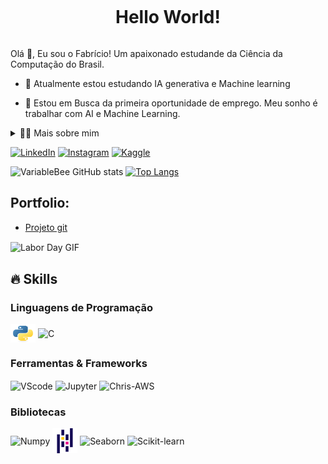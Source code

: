 <!--título-->
<div id="user-content-toc">
  <ul style="list-style-type: none; padding: 0; text-align: center;">
    <li>
      <h1 style="display: inline-block;">Hello World!</h1>
    </li>
  </ul>
</div>
    

<!-- Presentation -->
<p>
  Olá 👋, Eu sou o Fabrício! Um apaixonado estudande da Ciência da Computação do Brasil.

  - 🌱 Atualmente estou estudando IA generativa e Machine learning

  - 🔭 Estou em Busca da primeira oportunidade de emprego. Meu sonho é trabalhar com AI e Machine Learning.
</p>

<!-- Dropdown -->
<details>
  <summary>👨‍💻 Mais sobre mim</summary>

  - 💬 Eu tenho 19 anos e atualmente moro no Brasil. Estou começando minha jornada nesta área fascinante, estudando e aplicando conceitos de IA e ML com ferramentas como TensorFlow, Keras e Scikit-Learn. Minha motivação é aprender continuamente e enfrentar novos desafios, sempre buscando expandir meu conhecimento e colaborar com outros entusiastas para criar soluções inovadoras.
    
  - ⚡ Gosto de ler, seja um bom livro ou manga, além de assistir animes, séries e jogar! Acredito que a busca pelo conhecimento nos permite além de compreender nosso mundo, também alcançar novos mundos. \o/
</details>

<!-- Links -->
[![LinkedIn](https://img.shields.io/badge/LinkedIn-0077B5?style=for-the-badge&logo=linkedin&logoColor=white)](https://www.linkedin.com/in/fabricioc-27ps)
[![Instagram](https://img.shields.io/badge/Instagram-E4405F?style=for-the-badge&logo=instagram&logoColor=white)]([https://www.instagram.com/kawanzikka](https://www.instagram.com/kawanzikka?igsh=MTN0eDNlZ29qdGJhMw==)/)
[![Kaggle](https://img.shields.io/badge/Kaggle-20BEFF?style=for-the-badge&logo=Kaggle&logoColor=white)](https://www.kaggle.com/fabriciocau)

<!-- GithubStats -->
![VariableBee GitHub stats](https://github-readme-stats.vercel.app/api?username=fabriciocaua&show_icons=true&theme=radical)
[![Top Langs](https://github-readme-stats.vercel.app/api/top-langs/?username=fabriciocaua)](https://github.com/fabriciocaua/github-readme-stats)

<!-- Portfolio -->
## Portfolio:
- [Projeto git](https://github.com/VariableBee/VariableBee/assets/77739311/4e9f41af-6b57-49a7-b15a-74322e96b4d7)


<!-- GIF -->
<p align="left">
  <img align="center" src="https://github.com/VariableBee/VariableBee/assets/77739311/4e9f41af-6b57-49a7-b15a-74322e96b4d7" alt="Labor Day GIF">
</p>

## 🔥 Skills
<!-- Skills: Programming Languages -->
  <div style="flex-basis: 48%;">
    <h3>Linguagens de Programação</h3>
    <img align="center" alt="Python" height="30" width="40" src="https://raw.githubusercontent.com/devicons/devicon/master/icons/python/python-original.svg">
    <img align="center" alt="C" height="30" width="40" src="https://cdn.jsdelivr.net/gh/devicons/devicon/icons/c/c-original.svg">
  </div>
  
  <!-- Skills: Tools & Frameworks -->
  <div style="flex-basis: 48%;">
    <h3>Ferramentas & Frameworks</h3>
    <img align="center" alt="VScode" height="30" width="40" src="https://cdn.jsdelivr.net/gh/devicons/devicon/icons/vscode/vscode-original.svg">
    <img align="center" alt="Jupyter" height="30" width="40" src="https://cdn.jsdelivr.net/gh/devicons/devicon/icons/jupyter/jupyter-original.svg">
    <img align="center" alt="Chris-AWS" height="30" width="40" src="https://cdn.jsdelivr.net/gh/devicons/devicon/icons/git/git-original.svg">
  </div>
  
  <!-- Skills: Libraries -->
  <div style="flex-basis: 48%;">
    <h3>Bibliotecas</h3>
    <img align="center" alt="Numpy" height="30" width="40" src="https://cdn.jsdelivr.net/gh/devicons/devicon/icons/numpy/numpy-original.svg">
    <img align="center" alt="Pandas" src="https://raw.githubusercontent.com/devicons/devicon/2ae2a900d2f041da66e950e4d48052658d850630/icons/pandas/pandas-original.svg" alt="pandas" width="40" height="40"/>
    <img align="center" alt="Seaborn" src="https://seaborn.pydata.org/_images/logo-mark-lightbg.svg" alt="seaborn" width="40" height="40"/>
    <img align="center" alt="Scikit-learn" src="https://upload.wikimedia.org/wikipedia/commons/0/05/Scikit_learn_logo_small.svg" alt="scikit_learn" width="40" height="40"/>
  </div>








